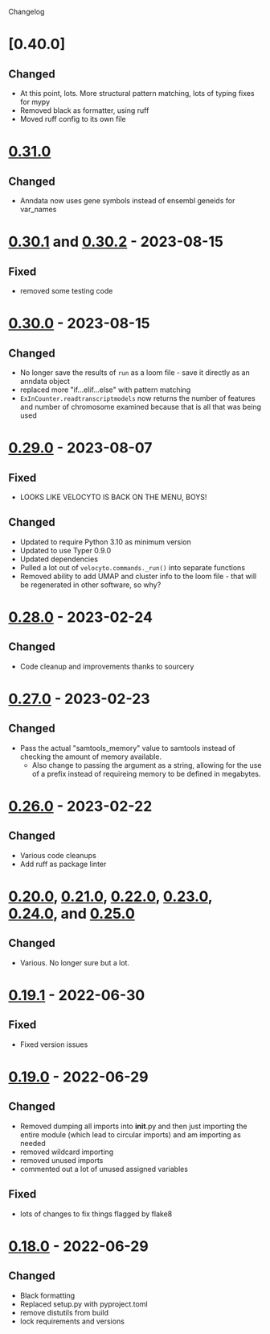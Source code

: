 Changelog

# [0.40.0]

## Changed

- At this point, lots.  More structural pattern matching, lots of typing fixes for mypy
- Removed black as formatter, using ruff
- Moved ruff config to its own file

# [0.31.0]

## Changed

- Anndata now uses gene symbols instead of ensembl geneids for var_names

# [0.30.1] and [0.30.2] - 2023-08-15

## Fixed

- removed some testing code

# [0.30.0] - 2023-08-15

## Changed

- No longer save the results of `run` as a loom file - save it directly as an anndata object
- replaced more "if...elif...else" with pattern matching
- `ExInCounter.readtranscriptmodels` now returns the number of features and number of
  chromosome examined because that is all that was being used


# [0.29.0] - 2023-08-07

## Fixed

- LOOKS LIKE VELOCYTO IS BACK ON THE MENU, BOYS!

## Changed

- Updated to require Python 3.10 as minimum version
- Updated to use Typer 0.9.0
- Updated dependencies
- Pulled a lot out of `velocyto.commands._run()` into separate functions
- Removed ability to add UMAP and cluster info to the loom file - that will be regenerated in other software, so why?


# [0.28.0] - 2023-02-24

## Changed

- Code cleanup and improvements thanks to sourcery


# [0.27.0] - 2023-02-23

## Changed

- Pass the actual "samtools_memory" value to samtools instead of checking the amount of memory available.
  - Also change to passing the argument as a string, allowing for the use of a prefix instead of requireing memory to be
  defined in megabytes.


# [0.26.0] - 2023-02-22

## Changed

- Various code cleanups
- Add ruff as package linter


# [0.20.0], [0.21.0], [0.22.0], [0.23.0], [0.24.0], and [0.25.0]

## Changed

- Various. No longer sure but a lot.


# [0.19.1] - 2022-06-30

## Fixed

- Fixed version issues


# [0.19.0] - 2022-06-29

## Changed

- Removed dumping all imports into __init__.py and then just importing the entire module (which lead to circular imports) and am importing as needed
- removed wildcard importing
- removed unused imports
- commented out a lot of unused assigned variables

## Fixed

- lots of changes to fix things flagged by flake8


# [0.18.0] - 2022-06-29

## Changed

- Black formatting
- Replaced setup.py with pyproject.toml
- remove distutils from build
- lock requirements and versions

[0.31.0]: https://github.com/milescsmith/velocyto.py/compare/0.30.2..0.31.0
[0.30.2]: https://github.com/milescsmith/velocyto.py/compare/0.30.1..0.30.2
[0.30.1]: https://github.com/milescsmith/velocyto.py/compare/0.30.0..0.30.1
[0.30.0]: https://github.com/milescsmith/velocyto.py/compare/0.29.0..0.30.0
[0.29.0]: https://github.com/milescsmith/velocyto.py/compare/0.28.0..0.29.0
[0.28.0]: https://github.com/milescsmith/velocyto.py/compare/0.27.1..0.28.0
[0.27.1]: https://github.com/milescsmith/velocyto.py/compare/0.27.0..0.27.1
[0.27.0]: https://github.com/milescsmith/velocyto.py/compare/0.26.0..0.27.0
[0.26.0]: https://github.com/milescsmith/velocyto.py/compare/0.25.0..0.26.0
[0.25.0]: https://github.com/milescsmith/velocyto.py/compare/0.24.0..0.25.0
[0.24.0]: https://github.com/milescsmith/velocyto.py/compare/0.23.0..0.24.0
[0.23.0]: https://github.com/milescsmith/velocyto.py/compare/0.22.0..0.23.0
[0.22.0]: https://github.com/milescsmith/velocyto.py/compare/0.21.0..0.22.0
[0.21.0]: https://github.com/milescsmith/velocyto.py/compare/0.20.0..0.21.0
[0.20.0]: https://github.com/milescsmith/velocyto.py/compare/0.19.0..0.20.0
[0.19.1]: https://github.com/milescsmith/velocyto.py/compare/0.19.0..0.19.1
[0.19.0]: https://github.com/milescsmith/velocyto.py/compare/0.18.0..0.19.0
[0.18.0]: https://github.com/milescsmith/velocyto.py/releases/tag/0.18.0
